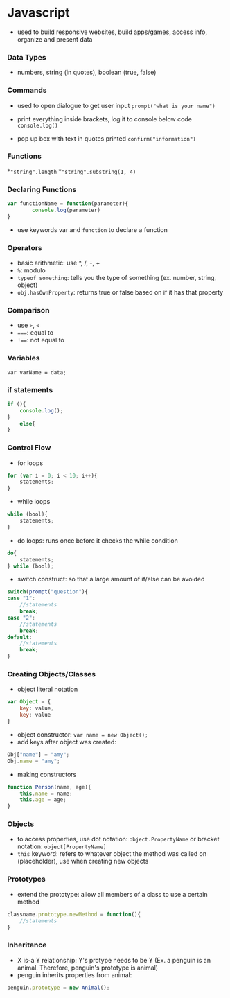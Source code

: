 # Javascript 

* used to build responsive websites, build apps/games, access info, organize and present data 

### Data Types 
* numbers, string (in quotes), boolean (true, false)

### Commands
* used to open dialogue to get user input
`prompt("what is your name")`

* print everything inside brackets, log it to console below code
`console.log()`

* pop up box with text in quotes printed 
`confirm("information")`

### Functions 
*`"string".length`
*`"string".substring(1, 4)`

### Declaring Functions 
```javascript 
var functionName = function(parameter){
		console.log(parameter)
}
```
* use keywords var and `function` to declare a function

### Operators
* basic arithmetic: use *, /, -, +
* `%`: modulo
* `typeof something`: tells you the type of something (ex. number, string, object) 
* `obj.hasOwnProperty`: returns true or false based on if it has that property

### Comparison 
* use `>`, `<` 
* `===`: equal to
* `!==`: not equal to 

### Variables 
`var varName = data;`

### if statements 
```javascript 
if (){
	console.log();
}
	else{
}
```

### Control Flow
* for loops 
```javascript 
for (var i = 0; i < 10; i++){
    statements;
}
```

* while loops
```javascript 
while (bool){
    statements;
}
```
* do loops: runs once before it checks the while condition
```javascript 
do{
    statements;
} while (bool); 
```

* switch construct: so that a large amount of if/else can be avoided 
```javascript 
switch(prompt("question"){
case "1": 
    //statements
    break; 
case "2": 
    //statements
    break;
default: 
    //statements
    break;
}
```

### Creating Objects/Classes
* object literal notation
```javascript 
var Object = {
    key: value, 
    key: value
}
```

* object constructor: `var name = new Object();`
* add keys after object was created: 
```javascript  
Obj["name"] = "amy";
Obj.name = "amy";
```

* making constructors
```javascript 
function Person(name, age){
	this.name = name;
	this.age = age;
}
```

### Objects 
* to access properties, use dot notation: `object.PropertyName` or bracket notation: `object[PropertyName]`
* `this` keyword: refers to whatever object the method was called on (placeholder), use when creating new objects 

### Prototypes 
* extend the prototype: allow all members of a class to use a certain method 
```javascript 
classname.prototype.newMethod = function(){
	//statements
}
```

### Inheritance 
* X is-a Y relationship: Y's protype needs to be Y (Ex. a penguin is an animal. Therefore, penguin's prototype is animal) 
* penguin inherits properties from animal:
```javascript 
penguin.prototype = new Animal();
```
